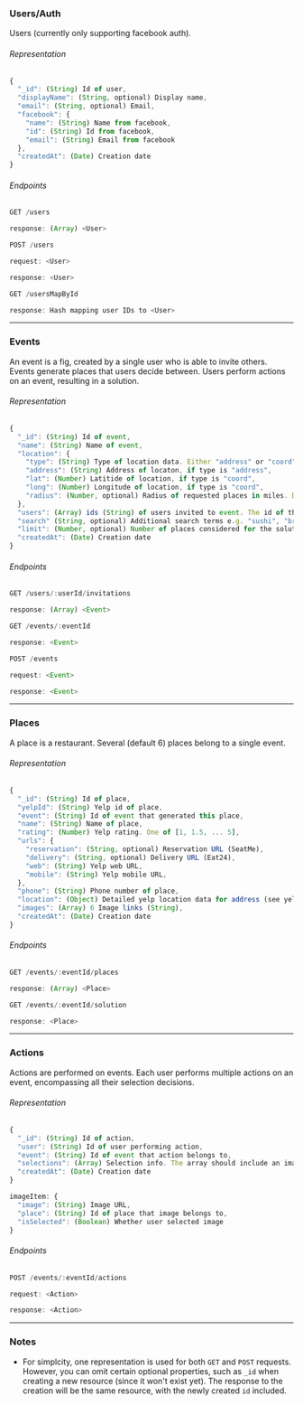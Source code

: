 ### Users/Auth

Users (currently only supporting facebook auth).

###### Representation
```js
{
  "_id": (String) Id of user,
  "displayName": (String, optional) Display name,
  "email": (String, optional) Email,
  "facebook": {
    "name": (String) Name from facebook,
    "id": (String) Id from facebook,
    "email": (String) Email from facebook
  },
  "createdAt": (Date) Creation date
}
```

###### Endpoints
```js
GET /users

response: (Array) <User>
```

```js
POST /users

request: <User>

response: <User>
```

```js
GET /usersMapById

response: Hash mapping user IDs to <User>
```
___

### Events

An event is a fig, created by a single user who is able to invite others. Events generate places that users decide between. Users perform actions on an event, resulting in a solution.

###### Representation
```js
{
  "_id": (String) Id of event,
  "name": (String) Name of event,
  "location": {
    "type": (String) Type of location data. Either "address" or "coord",
    "address": (String) Address of locaton, if type is "address",
    "lat": (Number) Latitide of location, if type is "coord",
    "long": (Number) Longitude of location, if type is "coord",
    "radius": (Number, optional) Radius of requested places in miles. Defaults to 1
  },
  "users": (Array) ids (String) of users invited to event. The id of the event creator should come first in the array,
  "search" (String, optional) Additional search terms e.g. "sushi", "brunch",
  "limit": (Number, optional) Number of places considered for the solution to this event. Defaults to 6,
  "createdAt": (Date) Creation date
}
```

###### Endpoints
```js
GET /users/:userId/invitations

response: (Array) <Event>
```

```js
GET /events/:eventId

response: <Event>
```

```js
POST /events

request: <Event>

response: <Event>
```
___

### Places

A place is a restaurant. Several (default 6) places belong to a single event.

###### Representation
```js
{
  "_id": (String) Id of place,
  "yelpId": (String) Yelp id of place,
  "event": (String) Id of event that generated this place,
  "name": (String) Name of place,
  "rating": (Number) Yelp rating. One of [1, 1.5, ... 5],
  "urls": {
    "reservation": (String, optional) Reservation URL (SeatMe),
    "delivery": (String, optional) Delivery URL (Eat24),
    "web": (String) Yelp web URL,
    "mobile": (String) Yelp mobile URL,
  },
  "phone": (String) Phone number of place,
  "location": (Object) Detailed yelp location data for address (see yelp documentation),
  "images": (Array) 6 Image links (String),
  "createdAt": (Date) Creation date
}
```

###### Endpoints
```js
GET /events/:eventId/places

response: (Array) <Place>
```

```js
GET /events/:eventId/solution

response: <Place>
```
___

### Actions

Actions are performed on events. Each user performs multiple actions on an event, encompassing all their selection decisions.

###### Representation

```js
{
  "_id": (String) Id of action,
  "user": (String) Id of user performing action,
  "event": (String) Id of event that action belongs to,        
  "selections": (Array) Selection info. The array should include an image item (see below) for every image shown to the user,
  "createdAt": (Date) Creation date
}

imageItem: {
  "image": (String) Image URL,
  "place": (String) Id of place that image belongs to,
  "isSelected": (Boolean) Whether user selected image
}
```

###### Endpoints

```js
POST /events/:eventId/actions

request: <Action>

response: <Action>
```
___

### Notes
* For simplcity, one representation is used for both `GET` and `POST` requests. However, you can omit certain optional properties, such as `_id` when creating a new resource (since it won't exist yet). The response to the creation will be the same resource, with the newly created `id` included.

